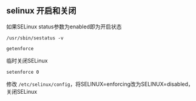 ## selinux 开启和关闭

如果SELinux status参数为enabled即为开启状态

```shell
/usr/sbin/sestatus -v

getenforce
```

临时关闭SELinux

```shell
setenforce 0
```

修改 `/etc/selinux/config`，将SELINUX=enforcing改为SELINUX=disabled，关闭SELinux

